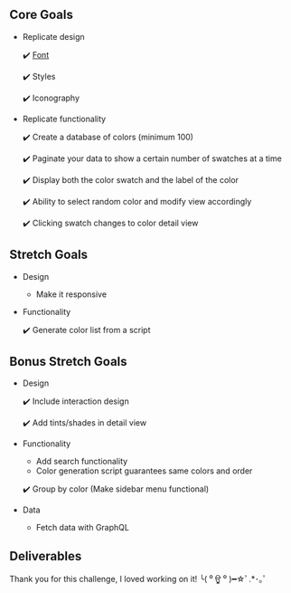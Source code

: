 ## Core Goals
- Replicate design

    ✔️ [Font](./FONT.md)
    
    ✔️ Styles
    
    ✔️ Iconography
- Replicate functionality

    ✔️ Create a database of colors (minimum 100)
    
    ✔️ Paginate your data to show a certain number of swatches at a time
    
    ✔️ Display both the color swatch and the label of the color
    
    ✔️ Ability to select random color and modify view accordingly
    
    ✔️ Clicking swatch changes to color detail view

## Stretch Goals
- Design
  - Make it responsive
- Functionality
    
    ✔️ Generate color list from a script

## Bonus Stretch Goals
- Design

  ✔️ Include interaction design
  
  ✔️ Add tints/shades in detail view

- Functionality
  - Add search functionality
  - Color generation script guarantees same colors and order
  
  ✔️ Group by color (Make sidebar menu functional)

- Data
  - Fetch data with GraphQL


## Deliverables
Thank you for this challenge, I loved working on it!
╰( ⁰ ਊ ⁰ )━☆ﾟ.*･｡ﾟ
